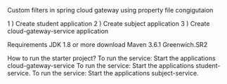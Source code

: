 Custom filters in spring cloud gateway using property file congigutaion

1 ) Create student application
2 ) Create subject application
3 ) Create cloud-gateway-service application


Requirements
JDK 1.8 or more download
Maven 3.6.1 
Greenwich.SR2

How to run the starter project?
To run the service: Start the applications cloud-gateway-service
To run the service: Start the applications student-service.
To run the service: Start the applications subject-service.
